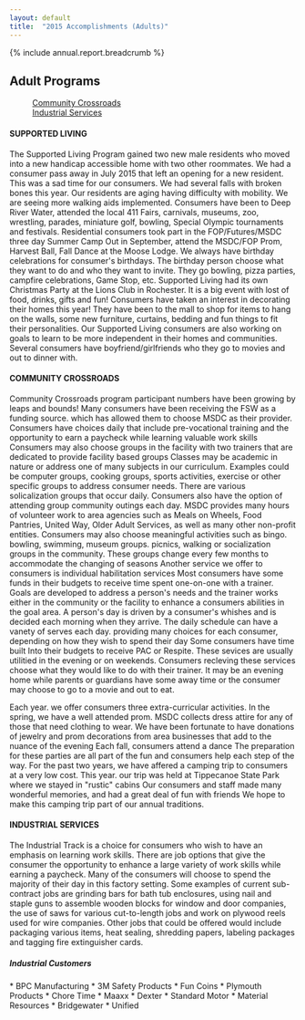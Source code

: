 ```yaml
---
layout: default
title:  "2015 Accomplishments (Adults)"
---
```

{% include annual.report.breadcrumb %}

## Adult Programs

<dl class="tabs pill">
  <dd><a href="#crossroads">Community Crossroads</a></dd>
  <dd><a href="#industrial">Industrial Services</a></dd>
</dl>

<h4 class="subheader" id="supported">SUPPORTED LIVING</h4>
The Supported Living Program gained two new male residents who moved into a new handicap accessible home with two other roommates. We had a consumer pass away in July 2015 that left an opening for a new resident. This was a sad time for our consumers. We had several falls with broken bones this year. Our residents are aging having difficulty with mobility. We are seeing more walking aids implemented. Consumers have been to Deep River Water, attended the local 411 Fairs, carnivals, museums, zoo, wrestling, parades, miniature golf, bowling, Special Olympic tournaments and festivals. Residential consumers took part in the FOP/Futures/MSDC three day Summer Camp Out in September, attend the MSDC/FOP Prom, Harvest Ball, Fall Dance at the Moose Lodge. We always have birthday celebrations for consumer's birthdays. The birthday person choose what they want to do and who they want to invite. They go bowling, pizza parties, campfire celebrations, Game Stop, etc. Supported Living had its own Christmas Party at the Lions Club in Rochester. It is a big event with lost of food, drinks, gifts and fun! Consumers have taken an interest in decorating their homes this year! They have been to the mall to shop for items to hang on the walls, some new furniture, curtains, bedding and fun things to fit their personalities. Our Supported Living consumers are also working on goals to learn to be more independent in their homes and communities. Several consumers have boyfriend/girlfriends who they go to movies and out to dinner with.

<h4 class="subheader" id="crossroads">COMMUNITY CROSSROADS</h4>
Community Crossroads program participant numbers have been growing by leaps and bounds! Many consumers have been receiving the FSW as a funding source. which has allowed them to choose MSDC as their provider. Consumers have choices daily that include pre-vocational training and the opportunity to earn a paycheck while learning valuable work skills Consumers may also choose groups in the facility with two trainers that are dedicated to provide facility based groups Classes may be academic in nature or address one of many subjects in our curriculum. Examples could be computer groups, cooking groups, sports activities, exercise or other specific groups to address consumer needs. There are various solicalization groups that occur daily. Consumers also have the option of attending group community outings each day. MSDC provides many hours of volunteer work to area agencies such as Meals on Wheels, Food Pantries, United Way, Older Adult Services, as well as many other non-profit entities. Consumers may also choose meaningful activities such as bingo. bowling, swimming, museum groups. picnics, walking or socialization groups in the community. These groups change every few months to accommodate the changing of seasons Another service we offer to consumers is individual habilitation services Most consumers have some funds in their budgets to receive time spent one-on-one with a trainer. Goals are developed to address a person's needs and the trainer works either in the community or the facility to enhance a consumers abilities in the goal area. A person's day is driven by a consumer's whishes and is decided each morning when they arrive. The daily schedule can have a vanety of serves each day. providing many choices for each consumer, depending on how they wish to spend their day Some consumers have time built Into their budgets to receive PAC or Respite. These sevices are usually utilitied in the evening or on weekends. Consumers recleving these services choose what they would like to do with their trainer. It may be an evening home while parents or guardians have some away time or the consumer may choose to go to a movie and out to eat.

Each year. we offer consumers three extra-curricular activities. In the spring, we have a well attended prom. MSDC collects dress attire for any of those that need clothing to wear. We have been fortunate to have donations of jewelry and prom decorations from area businesses that add to the nuance of the evening Each fall, consumers attend a dance The preparation for these parties are all part of the fun and consumers help each step of the way. For the past two years, we have affered a camping trip to consumers at a very low cost. This year. our trip was held at Tippecanoe State Park where we stayed in "rustic" cabins Our consumers and staff made many wonderful memories, and had a great deal of fun with friends We hope to make this camping trip part of our annual traditions.

<h4 class="subheader" id="industrial">INDUSTRIAL SERVICES</h4>
The Industrial Track is a choice for consumers who wish to have an emphasis on learning work skills. There are job options that give the consumer the opportunity to enhance a large variety of work skills while earning a paycheck. Many of the consumers will choose to spend the majority of their day in this factory setting. Some examples of current sub-contract jobs are grinding bars for bath tub enclosures, using nail and staple guns to assemble wooden blocks for window and door companies, the use of saws for various cut-to-length jobs and work on plywood reels used for wire companies. Other jobs that could be offered would include packaging various items, heat sealing, shredding papers, labeling packages and tagging fire extinguisher cards.

<h5 class="subheader">Industrial Customers</h5>
* BPC Manufacturing
* 3M Safety Products
* Fun Coins
* Plymouth Products
* Chore Time
* Maaxx
* Dexter
* Standard Motor
* Material Resources
* Bridgewater
* Unified
